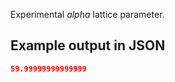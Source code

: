 Experimental *alpha* lattice parameter.





## Example output in JSON

```json
59.99999999999999
```

